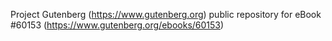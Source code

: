 Project Gutenberg (https://www.gutenberg.org) public repository for eBook #60153 (https://www.gutenberg.org/ebooks/60153)
